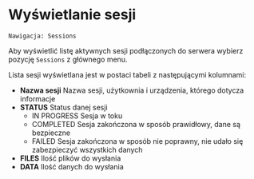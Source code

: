 # Wyświetlanie sesji

```text
Nawigacja: Sessions
```

Aby wyświetlić listę aktywnych sesji podłączonych do serwera wybierz pozycję `Sessions` z głównego menu.

Lista sesji wyświetlana jest w postaci tabeli z następującymi kolumnami:

* **Nazwa sesji** Nazwa sesji, użytkownia i urządzenia, którego dotycza informacje
* **STATUS** Status danej sesji
  * IN PROGRESS Sesja w toku
  * COMPLETED Sesja zakończona w sposób prawidłowy, dane są bezpieczne
  * FAILED Sesja zakończona w sposób nie poprawny, nie udało się zabezpieczyć wszystkich danych
* **FILES** Ilość plików do wysłania
* **DATA** Ilość danych do wysłania

